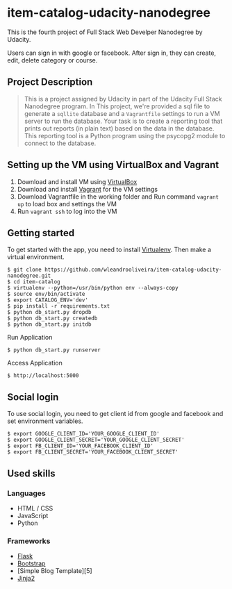 # item-catalog-udacity-nanodegree

This is the fourth project of Full Stack Web Develper Nanodegree by Udacity.

Users can sign in with google or facebook. After sign in, they can create, edit, delete category or course.

## Project Description
>This is a project assigned by Udacity in part of the Udacity Full Stack Nanodegree program. In This project, we're provided a sql file to generate a `sqllite` database and a `Vagrantfile` settings to run a VM server to run the database.
>Your task is to create a reporting tool that prints out reports (in plain text) based on the data in the database. This reporting tool is a Python program using the psycopg2 module to connect to the database.

## Setting up the VM using VirtualBox and Vagrant
1. Download and install VM using [VirtualBox](https://www.virtualbox.org/wiki/Downloads)  
2. Download and install [Vagrant](https://www.vagrantup.com/downloads.html) for the VM settings 
3. Download Vagrantfile in the working folder and Run command `vagrant up` to load box and settings the VM
4. Run `vagrant ssh` to log into the VM



## Getting started

To get started with the app, you need to install [Virtualenv][1].
Then make a virtual environment.

    $ git clone https://github.com/wleandrooliveira/item-catalog-udacity-nanodegree.git
    $ cd item-catalog
    $ virtualenv --python=/usr/bin/python env --always-copy
    $ source env/bin/activate
    $ export CATALOG_ENV='dev'
    $ pip install -r requirements.txt
    $ python db_start.py dropdb
    $ python db_start.py createdb
    $ python db_start.py initdb

Run Application

    $ python db_start.py runserver

Access Application

    $ http://localhost:5000


## Social login

To use social login, you need to get client id from google and facebook and set environment variables.

    $ export GOOGLE_CLIENT_ID='YOUR_GOOGLE_CLIENT_ID'
    $ export GOOGLE_CLIENT_SECRET='YOUR_GOOGLE_CLIENT_SECRET'
    $ export FB_CLIENT_ID='YOUR_FACEBOOK_CLIENT_ID'
    $ export FB_CLIENT_SECRET='YOUR_FACEBOOK_CLIENT_SECRET'


[1]: https://virtualenv.pypa.io/en/stable/installation/


## Used skills

### Languages

 - HTML / CSS
 - JavaScript
 - Python

### Frameworks
 - [Flask][2]
 - [Bootstrap][3]
 - [Simple Blog Template][5]
 - [Jinja2][6]

[2]: http://flask.pocoo.org/
[3]: http://getbootstrap.com/
[6]: http://jinja.pocoo.org/docs/dev/
